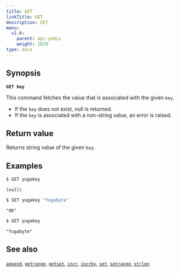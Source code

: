 ```yaml
---
title: GET
linkTitle: GET
description: GET
menu:
  v2.6:
    parent: api-yedis
    weight: 2070
type: docs
---
```


## Synopsis

**`GET key`**

This command fetches the value that is associated with the given `key`.

- If the `key` does not exist, null is returned.
- If the `key` is associated with a non-string value, an error is raised.

## Return value

Returns string value of the given `key`.

## Examples

```sh
$ GET yugakey
```

```
(null)
```

```sh
$ SET yugakey "Yugabyte"
```

```
"OK"
```

```sh
$ GET yugakey
```

```
"Yugabyte"
```


## See also

[`append`](../append/), [`getrange`](../getrange/), [`getset`](../getset/), [`incr`](../incr/), [`incrby`](../incrby/), [`set`](../set/), [`setrange`](../setrange/), [`strlen`](../strlen/)
